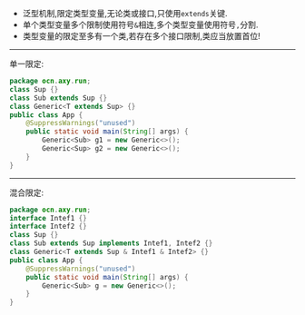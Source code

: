 - 泛型机制,限定类型变量,无论类或接口,只使用`extends`关键.  
- 单个类型变量多个限制使用符号`&`相连,多个类型变量使用符号`,`分割.  
- 类型变量的限定至多有一个类,若存在多个接口限制,类应当放置首位!  

---

单一限定:  
```java
package ocn.axy.run;  
class Sup {}  
class Sub extends Sup {}  
class Generic<T extends Sup> {}  
public class App {  
    @SuppressWarnings("unused")  
    public static void main(String[] args) {  
        Generic<Sub> g1 = new Generic<>();  
        Generic<Sup> g2 = new Generic<>();  
    }  
}  
```  

---

混合限定:  
```java
package ocn.axy.run;  
interface Intef1 {}  
interface Intef2 {}  
class Sup {}  
class Sub extends Sup implements Intef1, Intef2 {}
class Generic<T extends Sup & Intef1 & Intef2> {}  
public class App {  
    @SuppressWarnings("unused")  
    public static void main(String[] args) {  
        Generic<Sub> g = new Generic<>();  
    }  
}  
```  
